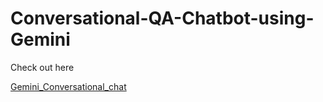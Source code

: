 # Conversational-QA-Chatbot-using-Gemini

Check out here

<a href = 'https://huggingface.co/spaces/Sathish733/Gemini_Conversational_chat'>Gemini_Conversational_chat</a>
